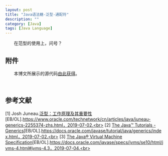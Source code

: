 ```yaml
---
layout: post
title: "Java语法糖-泛型-通配符"
description: ""
category: [Java]
tags: [Java Language]
---
```

<link rel="stylesheet" href="{{ site.baseurl }}/css/pygments.css">


&#160; &#160; &#160; &#160;在范型的使用上，问号？



## 附件

&#160; &#160; &#160; &#160;本博文所展示的源代码[由此获得](https://github.com/leesir/blog_code/tree/master/src/generic)。

<br>

## 参考文献

[1] Josh Juneau.[泛型：工作原理及其重要性](https://www.oracle.com/technetwork/cn/articles/java/juneau-generics-2255374-zhs.html)[EB/OL].https://www.oracle.com/technetwork/cn/articles/java/juneau-generics-2255374-zhs.html，2019-07-02.<br>
[2] [The Java™ Tutorials - Generics](https://docs.oracle.com/javase/tutorial/java/generics/index.html)[EB/OL].https://docs.oracle.com/javase/tutorial/java/generics/index.html，2019-07-02.<br>
[3] [The Java® Virtual Machine Specification](https://docs.oracle.com/javase/specs/jvms/se10/html/jvms-4.html#jvms-4.3)[EB/OL].https://docs.oracle.com/javase/specs/jvms/se10/html/jvms-4.html#jvms-4.3，2019-07-04.<br>